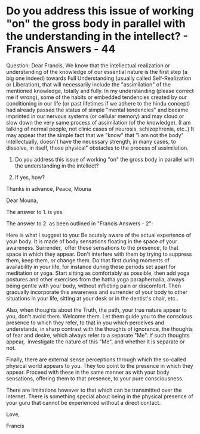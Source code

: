 # Do you address this issue of working "on" the gross body in parallel with the understanding in the intellect? - Francis Answers - 44

Question: Dear Francis, We know that the intellectual realization or understanding of the knowledge of our essential nature is the first step (a big one indeed) towards Full Understanding (usually called Self-Realization or Liberation), that will necessarily include the &quot;assimilation&quot; of the mentioned knowledge, totally and fully. In my understanding (please correct me if wrong), some of the habits or embedded tendencies created by our conditioning in our life (or past lifetimes if we adhere to the hindu concept) had already passed the status of simple &quot;mental tendencies&quot; and became imprinted in our nervous systems (or cellular memory) and may cloud or slow down the very same process of assimilation (of the knowledge). (I am talking of normal people, not clinic cases of neurosis, schizophrenia, etc..) It may appear that the simple fact that we &quot;know&quot; that &quot;I am not the body&quot; intellectually, doesn't have the necessary strength, in many cases, to dissolve, in itself, those physical&quot; obstacles to the process of assimilation.&nbsp;

1. Do you address this issue of working &quot;on&quot; the gross body in parallel with the understanding in the intellect?&nbsp;

2. If yes, how?&nbsp;

Thanks in advance, Peace, Mouna

Dear Mouna,

The answer to 1. is yes.

The answer to 2. as been outlined in &quot;Francis Answers - 2&quot;:

Here is what I suggest to you: Be acutely aware of the actual experience of your body. It is made of body sensations floating in the space of your awareness. Surrender, &nbsp;offer these sensations to the presence, to that space in which they appear. Don't interfere with them by trying to suppress them, keep them, or change them. Do that first during moments of availability in your life, for instance during these periods set apart for meditation or yoga. Start sitting as comfortably as possible, then add yoga postures and other exercises from the hatha yoga paraphernalia, always being gentle with your body, without inflicting pain or discomfort. Then gradually incorporate this awareness and surrender of your body to other situations in your life, sitting at your desk or in the dentist's chair, etc..

Also, when thoughts about the Truth, the path, your true nature appear to you, don't avoid them. Welcome them. Let them guide you to the conscious presence to which they refer, to that in you which perceives and understands, in sharp contrast with the thoughts of ignorance, the thoughts of fear and desire, which always refer to a separate &quot;Me&quot;. If such thoughts appear, &nbsp;investigate the nature of this &quot;Me&quot;, and whether it is separate or not.

Finally, there are external sense perceptions through which the so-called physical world appears to you. They too point to the presence in which they appear. Proceed with these in the same manner as with your body sensations, offering them to that presence, to your pure consciousness.

There are limitations however to that which can be transmitted over the internet. There is something special about being in the physical presence of your guru that cannot be experienced without a direct contact.

Love,

Francis

